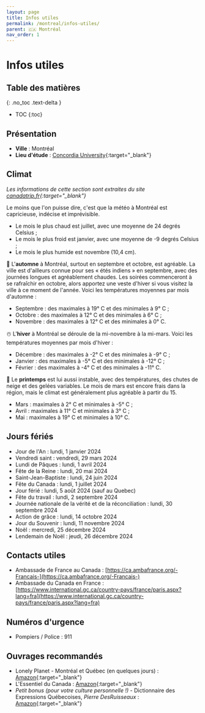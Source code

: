 ```yaml
---
layout: page
title: Infos utiles
permalink: /montreal/infos-utiles/
parent: 🇨🇦 Montréal
nav_order: 1
---
```


# Infos utiles

## Table des matières
{: .no_toc .text-delta }

- TOC
{:toc}

## Présentation

- **Ville** : Montréal
- **Lieu d'étude** : [Concordia University](https://www.concordia.ca/fr.html){:target="_blank"}

## Climat

*Les informations de cette section sont extraites du site [canadatrip.fr](https://www.canadatrip.fr/meteo-montreal/){:target="_blank"}*

Le moins que l'on puisse dire, c'est que la météo à  Montréal est capricieuse, indécise et imprévisible.
- Le mois le plus chaud est juillet, avec une moyenne de 24 degrés Celsius ;
- Le mois le plus froid est janvier, avec une moyenne de -9 degrés Celsius ;
- Le mois le plus humide est novembre (10,4 cm).

🍁 L'**automne** à  Montréal, surtout en septembre et octobre, est agréable. La ville est d'ailleurs connue pour ses « étés indiens » en septembre, avec des journées longues et agréablement chaudes. Les soirées commenceront à  se rafraîchir en octobre, alors apportez une veste d'hiver si vous visitez la ville à  ce moment de l'année. Voici les températures moyennes par mois d'automne :
- Septembre : des maximales à  19° C et des minimales à  9° C ;
- Octobre : des maximales à  12° C et des minimales à  6° C ;
- Novembre : des maximales à  12° C et des minimales à  0° C.

☃️ L'**hiver** à  Montréal se déroule de la mi-novembre à  la mi-mars. Voici les températures moyennes par mois d'hiver :
- Décembre : des maximales à  -2° C et des minimales à  -9° C ;
- Janvier : des maximales à  -5° C et des minimales à  -12° C ;
- Février : des maximales à  -4° C et des minimales à  -11° C.

🌷 Le **printemps** est lui aussi instable, avec des températures, des chutes de neige et des gelées variables. Le mois de mars est encore frais dans la région, mais le climat est généralement plus agréable à  partir du 15.
- Mars : maximales à  2° C et minimales à  -5° C ;
- Avril : maximales à  11° C et minimales à  3° C ;
- Mai : maximales à  19° C et minimales à  10° C.

## Jours fériés

- Jour de l'An : lundi, 1 janvier 2024
- Vendredi saint : vendredi, 29 mars 2024
- Lundi de Pâques : lundi, 1 avril 2024
- Fête de la Reine : lundi, 20 mai 2024
- Saint-Jean-Baptiste : lundi, 24 juin 2024 
- Fête du Canada : lundi, 1 juillet 2024
- Jour férié : lundi, 5 août 2024 (sauf au Quebec)
- Fête du travail : lundi, 2 septembre 2024
- Journée nationale de la vérité et de la réconciliation : lundi, 30 septembre 2024
- Action de grâce : lundi, 14 octobre 2024
- Jour du Souvenir : lundi, 11 novembre 2024
- Noël : mercredi, 25 décembre 2024
- Lendemain de Noël : jeudi, 26 décembre 2024

## Contacts utiles

- Ambassade de France au Canada : [https://ca.ambafrance.org/-Francais-](https://ca.ambafrance.org/-Francais-)
- Ambassade du Canada en France : [https://www.international.gc.ca/country-pays/france/paris.aspx?lang=fra](https://www.international.gc.ca/country-pays/france/paris.aspx?lang=fra)

## Numéros d'urgence

- Pompiers / Police : 911


## Ouvrages recommandés

- Lonely Planet - Montréal et Québec (en quelques jours) : [Amazon](https://www.amazon.fr/Montr%C3%A9al-Qu%C3%A9bec-En-quelques-jours/dp/2384921029/ref=sr_1_1?__mk_fr_FR=%C3%85M%C3%85%C5%BD%C3%95%C3%91&crid=75PO08IA4Z2C&dib=eyJ2IjoiMSJ9.c50V4dZrCq0F_SFc7ft-Mj0MmaJhRtv_1Z8S9okUEUttQ5zS6LqQVCEhDMIszI_Xz7BIv3NWBx4wLjHJ86ztzXHp1oPqrROFy3s5tuyxtxNp7Rnsxz_72YHt8Z3KQfAxlPlTPL9K4UKjMdDW-fUcC-sHz_DL86frQJWZJXxKXxQgRBXlV1GgKmCZ0F1QO7O1g5Md9XYHTCOMlslegikOyi3wNF8I5oSOMfLSPEgxiRZzuXrWyRntuob8uoRdXN9GKdQgFhdDY7dXMov42Tnt1H5q6GOLDRzXqG1gsKUUHK8.yu4K7XV_4rJ4NxQleZzN0RKcYu64RR9rbK-H9UKV6AY&dib_tag=se&keywords=lonely+planet+montreal&qid=1705527615&sprefix=lonely+planet+montreal%2Caps%2C76&sr=8-1){:target="_blank"}
- L'Essentiel du Canada : [Amazon](https://www.amazon.fr/LEssentiel-du-Canada-LONELY-PLANET/dp/2816186164/ref=sr_1_1?__mk_fr_FR=%C3%85M%C3%85%C5%BD%C3%95%C3%91&crid=2J4WVY069LQ47&dib=eyJ2IjoiMSJ9._YOxI-70jLH9BmWIXkAwWYsAM6el0W9zYEE-5ZhXWbiAiXXQLHlgzu6Xxe7ePeLvnry9af-4Yv_yvQA60amoN9lDrKIZsUaqR0S0aLl-m1DnjfqHUTWm1sBxt9rktPYGMfZ6fLlZQ9MdSQe36Q48K-iZ9nzEuC6uVxCWB6DagkIJN9v2GnB6G-1Td20W97iy56P13pCZV9wjqO9AD39_c3KGb7rGA7kKLUzut9bgnz8zMFt87qQ08-jAoim5s2Fr3j6ik__tMeoIy5gGTmyz8R1iBR1yccJ6PNiIrxunt7w.2weqqGLldkyfpZDlsCYcDgRQ6JbMDZNQgdu694f2Ywg&dib_tag=se&keywords=lonely+planet+canada&qid=1705527702&sprefix=lonely+planet+canada%2Caps%2C77&sr=8-1){:target="_blank"}
- *Petit bonus (pour votre culture personnelle !)* - Dictionnaire des Expressions Québecoises, *Pierre DesRuisseaux* : [Amazon](https://www.amazon.fr/Dictionnaire-Expressions-Quebecoises-Desruisseaux-Pierre/dp/2894062990/ref=sr_1_2?__mk_fr_FR=%C3%85M%C3%85%C5%BD%C3%95%C3%91&crid=3U74LA25E922H&dib=eyJ2IjoiMSJ9.k28t7dWGRyDTPbBwBTIDCLzPSYWUlYZMGAgqxuAB9FQl6W-wEFRXU7uXBO7q_nLaPKDcfRPWsamtBNnNpNQS-ZNcMsHKzV_3vrcpDhKs9rktQVOWviWYQ6vMyk1f3xof7NYglLDndsZmy_cdPTseWMlsKcSPpjHvanmAddC045bS1fppSnnyPRi_EBn3gKQc3buxHyLBRxLrXxhgVUOTKq6mHANhkEZ6pTsUAVoatwfFUdhzAjHuDNHiKTYrEP7WkFj09ST8S391kEK60XLwlnzBYzTILRs_a7vYEmi0cik.fEjykWZcco6IvnwuwVJB1MPecvqUzmPOcZSeLIriX1g&dib_tag=se&keywords=expression+qu%C3%A9b%C3%A9coise&qid=1705526237&sprefix=expression+qu%C3%A9b%C3%A9coise%2Caps%2C71&sr=8-2){:target="_blank"}